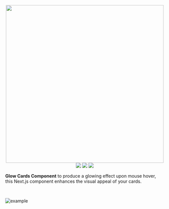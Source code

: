 <p align="center">
    <a href="https://github.com/m0cb/sttp/">
        <img src="https://i.imgur.com/UjdePxW.png" width="500"></a>
    <br>
    <a href="https://nextjs.org/"><img src="https://img.shields.io/badge/NextJS-black?style=flat&logo=next.js&logoColor=white"></a>
    <a href="https://www.npmjs.com/"><img src="https://img.shields.io/badge/NPM-%23CB3837.svg?style=flat&logo=npm&logoColor=white"></a>
    <a href="https://www.typescriptlang.org/"><img src="https://img.shields.io/badge/typescript-%23007ACC.svg?style=flat&logo=typescript&logoColor=white"></a>
</p>

**Glow Cards Component** to produce a glowing effect upon mouse hover, this Next.js component enhances the visual appeal of your cards.

<br/>

![example](https://s13.gifyu.com/images/S01lu.gif)
